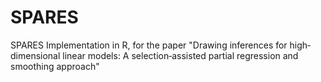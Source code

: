 # SPARES
SPARES Implementation in R, for the paper "Drawing inferences for high‐dimensional linear models: A selection‐assisted partial regression and smoothing approach"

